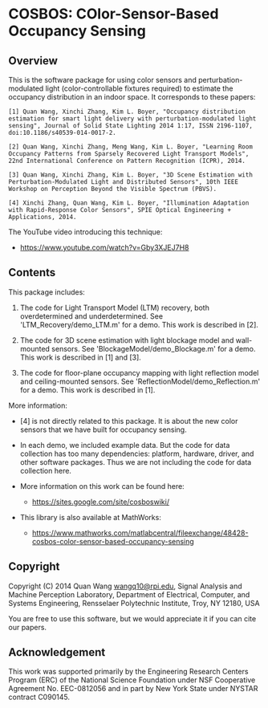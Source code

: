 # COSBOS: COlor-Sensor-Based Occupancy Sensing

## Overview

This is the software package for using color sensors and perturbation-modulated light (color-controllable fixtures required) to estimate the occupancy distribution in an indoor space. It corresponds to these papers:

```
[1] Quan Wang, Xinchi Zhang, Kim L. Boyer, "Occupancy distribution estimation for smart light delivery with perturbation-modulated light sensing", Journal of Solid State Lighting 2014 1:17, ISSN 2196-1107,
doi:10.1186/s40539-014-0017-2.

[2] Quan Wang, Xinchi Zhang, Meng Wang, Kim L. Boyer, "Learning Room Occupancy Patterns from Sparsely Recovered Light Transport Models", 22nd International Conference on Pattern Recognition (ICPR), 2014.

[3] Quan Wang, Xinchi Zhang, Kim L. Boyer, "3D Scene Estimation with Perturbation-Modulated Light and Distributed Sensors", 10th IEEE Workshop on Perception Beyond the Visible Spectrum (PBVS).

[4] Xinchi Zhang, Quan Wang, Kim L. Boyer, "Illumination Adaptation with Rapid-Response Color Sensors", SPIE Optical Engineering + Applications, 2014.
```

The YouTube video introducing this technique:
* https://www.youtube.com/watch?v=Gby3XJEJ7H8

## Contents

This package includes:

1. The code for Light Transport Model (LTM) recovery, both overdetermined
and underdetermined. See 'LTM_Recovery/demo_LTM.m' for a demo. This work
is described in [2].

2. The code for 3D scene estimation with light blockage model and wall-mounted
sensors. See 'BlockageModel/demo_Blockage.m' for a demo. This work is
described in [1] and [3].

3. The code for floor-plane occupancy mapping with light reflection model
and ceiling-mounted sensors. See 'ReflectionModel/demo_Reflection.m' for
a demo. This work is described in [1].

More information:

* [4] is not directly related to this package. It is about the new color
sensors that we have built for occupancy sensing.

* In each demo, we included example data. But the code for data collection
has too many dependencies: platform, hardware, driver, and other software
packages. Thus we are not including the code for data collection here.

* More information on this work can be found here:
  * https://sites.google.com/site/cosboswiki/

* This library is also available at MathWorks:
  * https://www.mathworks.com/matlabcentral/fileexchange/48428-cosbos-color-sensor-based-occupancy-sensing

## Copyright

Copyright (C) 2014 Quan Wang <wangq10@rpi.edu>,
Signal Analysis and Machine Perception Laboratory,
Department of Electrical, Computer, and Systems Engineering,
Rensselaer Polytechnic Institute, Troy, NY 12180, USA

You are free to use this software, but we would appreciate it if you can
cite our papers.

## Acknowledgement

This work was supported primarily by the Engineering Research Centers
Program (ERC) of the National Science Foundation under NSF Cooperative
Agreement No. EEC-0812056 and in part by New York State under NYSTAR
contract C090145.
